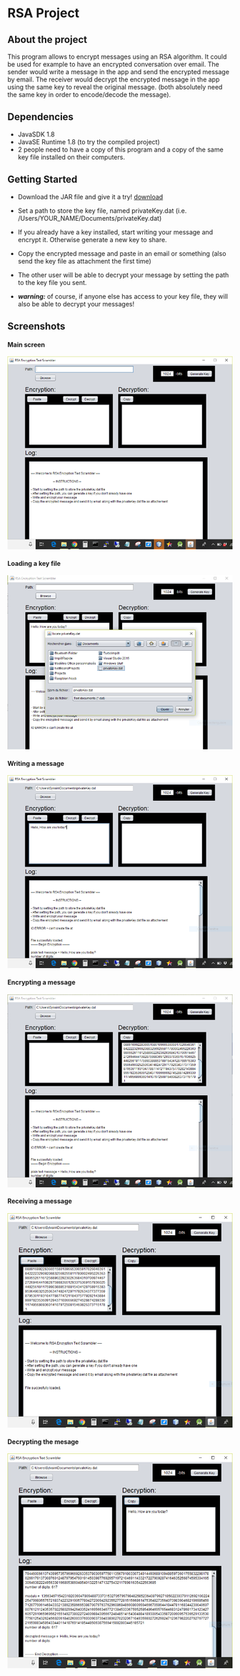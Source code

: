 # RSA Project

## About the project

This program allows to encrypt messages using an RSA algorithm. It could be used for example to have an encrypted conversation over email. The sender would write a message in the app and send the encrypted message by email. The receiver would decrypt the encrypted message in the app using the same key to reveal the original message. (both absolutely need the same key in order to encode/decode the message).

## Dependencies

- JavaSDK 1.8
- JavaSE Runtime 1.8 (to try the compiled project)
- 2 people need to have a copy of this program and a copy of the same key file installed on their computers.

## Getting Started

- Download the JAR file and give it a try! [download](https://github.com/sylvain-gdk/project-RSA/tree/master/dist/project_RSA.jar) 

- Set a path to store the key file, named privateKey.dat (i.e. /Users/YOUR_NAME/Documents/privateKey.dat)

- If you already have a key installed, start writing your message and encrypt it. Otherwise generate a new key to share.

- Copy the encrypted message and paste in an email or something (also send the key file as attachment the first time)

- The other user will be able to decrypt your message by setting the path to the key file you sent.

- _**warning:**_ of course, if anyone else has access to your key file, they will also be able to decrypt your messages!

## Screenshots

#### Main screen
!["starting.png"](https://github.com/sylvain-gdk/project-RSA/blob/master/docs/main.PNG)

#### Loading a key file
!["starting.png"](https://github.com/sylvain-gdk/project-RSA/blob/master/docs/load-key.PNG)

#### Writing a message
!["starting.png"](https://github.com/sylvain-gdk/project-RSA/blob/master/docs/message.png)

#### Encrypting a message
!["starting.png"](https://github.com/sylvain-gdk/project-RSA/blob/master/docs/encrypt-message.png)

#### Receiving a message
!["starting.png"](https://github.com/sylvain-gdk/project-RSA/blob/master/docs/paste-message.PNG)

#### Decrypting the mesage
!["starting.png"](https://github.com/sylvain-gdk/project-RSA/blob/master/docs/decrypt-message.png)
